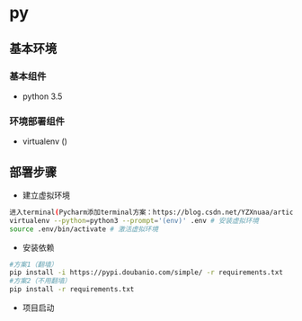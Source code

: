 # py
## 基本环境
### 基本组件

- python 3.5

### 环境部署组件

- virtualenv ()

## 部署步骤
- 建立虚拟环境

```sh
进入terminal(Pycharm添加terminal方案：https://blog.csdn.net/YZXnuaa/article/details/79310498) 
virtualenv --python=python3 --prompt='(env)' .env # 安装虚拟环境
source .env/bin/activate # 激活虚拟环境
```

- 安装依赖

```sh
#方案1（翻墙）
pip install -i https://pypi.doubanio.com/simple/ -r requirements.txt
#方案2（不用翻墙）
pip install -r requirements.txt
```



- 项目启动

```sh

```



